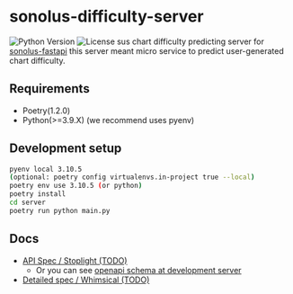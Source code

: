 # sonolus-difficulty-server


![Python Version](https://img.shields.io/badge/python-v3.9-blue)
![License](https://img.shields.io/badge/license-AGPLv3%2B-green)
sus chart difficulty predicting server for [sonolus-fastapi](https://github.com/PurplePalette/sp-api-v3)
this server meant micro service to predict user-generated chart difficulty.

## Requirements

* Poetry(1.2.0)
* Python(>=3.9.X) (we recommend uses pyenv)

## Development setup
```bash
pyenv local 3.10.5
(optional: poetry config virtualenvs.in-project true --local)
poetry env use 3.10.5 (or python)
poetry install
cd server
poetry run python main.py
```

## Docs

- [API Spec / Stoplight (TODO)](#)
  - Or you can see [openapi schema at development server](http://localhost:8000/docs)
- [Detailed spec / Whimsical (TODO)](#)

